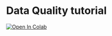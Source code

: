 # Data Quality tutorial

[![Open In Colab](https://colab.research.google.com/assets/colab-badge.svg)](https://colab.research.google.com/github/datascience-uniandes/data-quality-tutorial/)